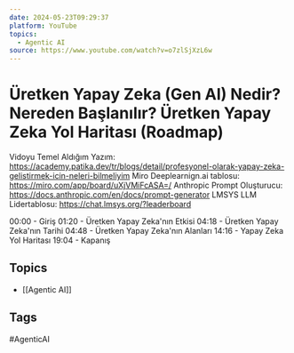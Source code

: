 ```yaml
---
date: 2024-05-23T09:29:37
platform: YouTube
topics:
  - Agentic AI
source: https://www.youtube.com/watch?v=o7zlSjXzL6w
---
```

# Üretken Yapay Zeka (Gen AI) Nedir? Nereden Başlanılır? Üretken Yapay Zeka Yol Haritası (Roadmap)

Vidoyu Temel Aldığım Yazım: https://academy.patika.dev/tr/blogs/detail/profesyonel-olarak-yapay-zeka-gelistirmek-icin-neleri-bilmeliyim
Miro Deeplearnign.ai tablosu: https://miro.com/app/board/uXjVMiFcASA=/
Anthropic Prompt Oluşturucu: https://docs.anthropic.com/en/docs/prompt-generator
LMSYS LLM Lidertablosu: https://chat.lmsys.org/?leaderboard

00:00 - Giriş
01:20 - Üretken Yapay Zeka'nın Etkisi
04:18 - Üretken Yapay Zeka'nın Tarihi
04:48 - Üretken Yapay Zeka'nın Alanları
14:16 - Yapay Zeka Yol Haritası
19:04 - Kapanış

## Topics
- [[Agentic AI]]

## Tags
#AgenticAI